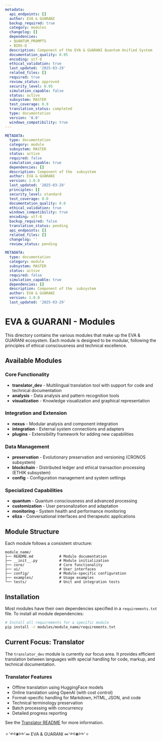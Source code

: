 ```yaml
---
metadata:
  api_endpoints: []
  author: EVA & GUARANI
  backup_required: true
  category: modules
  changelog: []
  dependencies:
  - QUANTUM_PROMPTS
  - BIOS-Q
  description: Component of the EVA & GUARANI Quantum Unified System
  documentation_quality: 0.95
  encoding: utf-8
  ethical_validation: true
  last_updated: '2025-03-29'
  related_files: []
  required: true
  review_status: approved
  security_level: 0.95
  simulation_capable: false
  status: active
  subsystem: MASTER
  test_coverage: 0.9
  translation_status: completed
  type: documentation
  version: '8.0'
  windows_compatibility: true
---
```

```yaml
METADATA:
  type: documentation
  category: module
  subsystem: MASTER
  status: active
  required: false
  simulation_capable: true
  dependencies: []
  description: Component of the  subsystem
  author: EVA & GUARANI
  version: 1.0.0
  last_updated: '2025-03-29'
  principles: []
  security_level: standard
  test_coverage: 0.0
  documentation_quality: 0.0
  ethical_validation: true
  windows_compatibility: true
  encoding: utf-8
  backup_required: false
  translation_status: pending
  api_endpoints: []
  related_files: []
  changelog: ''
  review_status: pending
```

```yaml
METADATA:
  type: documentation
  category: module
  subsystem: MASTER
  status: active
  required: false
  simulation_capable: true
  dependencies: []
  description: Component of the  subsystem
  author: EVA & GUARANI
  version: 1.0.0
  last_updated: '2025-03-29'
```

# EVA & GUARANI - Modules

This directory contains the various modules that make up the EVA & GUARANI ecosystem. Each module is designed to be modular, following the principles of ethical consciousness and technical excellence.

## Available Modules

### Core Functionality

- **translator_dev** - Multilingual translation tool with support for code and technical documentation
- **analysis** - Data analysis and pattern recognition tools
- **visualization** - Knowledge visualization and graphical representation

### Integration and Extension

- **nexus** - Modular analysis and component integration
- **integration** - External system connections and adapters
- **plugins** - Extensibility framework for adding new capabilities

### Data Management

- **preservation** - Evolutionary preservation and versioning (CRONOS subsystem)
- **blockchain** - Distributed ledger and ethical transaction processing (ETHIK subsystem)
- **config** - Configuration management and system settings

### Specialized Capabilities

- **quantum** - Quantum consciousness and advanced processing
- **customization** - User personalization and adaptation
- **monitoring** - System health and performance monitoring
- **eliza** - Conversational interfaces and therapeutic applications

## Module Structure

Each module follows a consistent structure:

```
module_name/
├── README.md            # Module documentation
├── __init__.py          # Module initialization
├── core/                # Core functionality
├── ui/                  # User interfaces
├── config/              # Module-specific configuration
├── examples/            # Usage examples
└── tests/               # Unit and integration tests
```

## Installation

Most modules have their own dependencies specified in a `requirements.txt` file. To install all module dependencies:

```bash
# Install all requirements for a specific module
pip install -r modules/module_name/requirements.txt
```

## Current Focus: Translator

The `translator_dev` module is currently our focus area. It provides efficient translation between languages with special handling for code, markup, and technical documentation.

### Translator Features

- Offline translation using HuggingFace models
- Online translation using OpenAI (with cost control)
- Format-specific handling for Markdown, HTML, JSON, and code
- Technical terminology preservation
- Batch processing with concurrency
- Detailed progress reporting

See the [Translator README](translator_dev/README.md) for more information.

✧༺❀༻∞ EVA & GUARANI ∞༺❀༻✧
